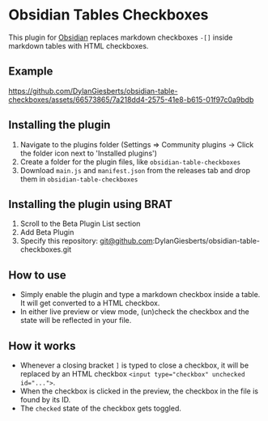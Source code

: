 # Obsidian Tables Checkboxes
This plugin for [Obsidian](https://obsidian.md) replaces markdown checkboxes `-[]` inside markdown tables with HTML checkboxes.

## Example
https://github.com/DylanGiesberts/obsidian-table-checkboxes/assets/66573865/7a218dd4-2575-41e8-b615-01f97c0a9bdb

## Installing the plugin 
1. Navigate to the plugins folder (Settings => Community plugins -> Click the folder icon next to 'Installed plugins')
2. Create a folder for the plugin files, like `obsidian-table-checkboxes`
3. Download `main.js` and `manifest.json` from the releases tab and drop them in `obsidian-table-checkboxes`

## Installing the plugin using BRAT
1. Scroll to the Beta Plugin List section
2. Add Beta Plugin
3. Specify this repository: git@github.com:DylanGiesberts/obsidian-table-checkboxes.git

## How to use
- Simply enable the plugin and type a markdown checkbox inside a table. It will get converted to a HTML checkbox.
- In either live preview or view mode, (un)check the checkbox and the state will be reflected in your file.

## How it works
- Whenever a closing bracket `]` is typed to close a checkbox, it will be replaced by an HTML checkbox `<input type="checkbox" unchecked id="...">`.
- When the checkbox is clicked in the preview, the checkbox in the file is found by its ID.
- The `checked` state of the checkbox gets toggled.
